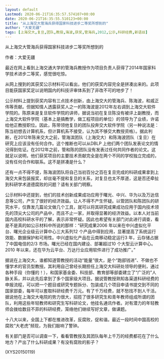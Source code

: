 ```yaml
---
layout: default
Lastmod: 2020-06-21T16:35:57.574107+00:00
date: 2020-06-21T16:35:55.510123+00:00
title: "从上海交大管海兵获得国家科技进步二等奖所想到的"
author: "大爱无疆"
tags: [上海交大,复旦,团队,教授,海波,获奖,管海兵,2012,公示,科研经费,新语丝]
---
```


从上海交大管海兵获得国家科技进步二等奖所想到的

作者：大爱无疆

最近在网上看到上海交通大学的管海兵教授作为项目负责人获得了2014年国家科学技术进步二等奖，感觉很吃惊。

从网上搜到的其获奖公示材料可以看出，他们的获奖内容完全是拼凑出来的。此项目能获国家奖足以说明国内的科技评审体系到了非改不可的地步了！

公示材料上提到获奖内容有三点技术创新，由上海交大的管海兵、陈海波，和戚正伟等贡献。但据知情人透露获奖人之一的陈海波是2012年左右调到上海交大软件学院的。陈原来是复旦软件学院的讲师，据说当初在复旦陈没有被评上副教授，而上海交大软件学院（基本上是搞教学，做工程项目的单位）的领导为了业绩，许诺给他正教授职位。因此，陈带领他复旦的团队投奔交大软件学院（另一种说法是：陈当初想去计算机系，但计算机系不接受，认为其不够交大教授资格）。据此判断，在2012年陈来交大之前，管海滨团队（上海交大）和陈海波团队（复旦）在研究上应该没有任何合作。这个推断也可以从DBLP 上他们两个团队发表论文的情况得到佐证。在2012年之前，管和陈的团队没有发表过任何共同作者的论文。这就足以说明，他们获奖项目的主要技术贡献完全是在两个不同的学校独立完成的，没有任何合作和联系。这不是拼凑是什么？

还有一点不得不提，陈海波团队将自己当初百分之百在复旦完成的科研成果拿到上海交大来包装报奖，却丝毫不提和复旦的关系，对复旦也太不厚道，这是否还牵扯到科研学术道德腐败的问题？请有关部门明察。

公示材料中还提到，他们的技术创新成果成功应用于曙光、中兴、华为以及万达信息等公司，产生了很好的经济效益。让人不得不产生怀疑。以管团队和陈团队的研究水平，仅靠发几篇论文做几个工具，就可以将其研究成果成功应用于国内技术领先的顶尖大公司的产品中，而且不止一家，并取得显著的经济效益。以本人对当前国内高校科研水平的了解，表示非常怀疑。因此也希望有关部门对此进行调查，看是不是真的如公示材料中所说的那样：“研究成果2006 年以来在中兴虚拟化平台、曙光企业级云计算中心三大系列12 个产品中得到应用，显著提高了系统运行效能、数据保护和可用性。中兴虚拟化产品在云南移动稳定运行3 年，云存储占据了中国电信的2/3 市场。曙光已经在国内建设、部署超过10 个大型云计算中心。2010 年以来，还在华为云平台、万达行业应用软件进行了成功推广。”

据说在上海交大，谁都知道管教授的活动“能量”很大，是个“跑部钱进”、不做也不懂学术的官员型教授。其利用自己曾经长期担任上海交大科研处领导的便利，通过各种手段（你懂的！），和国家基金委、科技部、教育部等部委建立了“广泛的”人脉关系，并以此先后拿到了多个国家级大项目。据说管教授熟知各渠道科研经费的申报流程，可以把一个题目或研究专题拆分、包装成几个项目申请书提交到不同的国家部委，每年可以套取科研经费千万元。有了千万经费，就不愁找不到人干活。据说他在上海交大电院的势力很大，招揽了很多研究生和青年教师组成所谓的团队，利用这些年轻教师和研究生写科研论文，他挂名通讯作者。对有潜力的年轻教师会拨给数目不菲的科研经费，笼络他们继续写好文章，做课题。

十八大以来，全国上下都在推进改革，反腐败，促和谐。最近一段时间中国高校的腐败“大老虎”频现，为我们敲响了警钟。

有关部门是否可以调查一下，看看管教授及其团队每年上千万的经费都花在了什么地方？产出了什么科研成果？有没有腐败的影子？

(XYS20150119)

